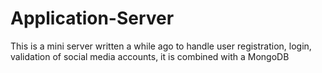 # Application-Server
This is a mini server written a while ago to handle user registration, login, validation of social media accounts, it is combined with a MongoDB
